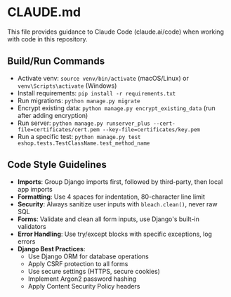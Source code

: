 # CLAUDE.md

This file provides guidance to Claude Code (claude.ai/code) when working with code in this repository.

## Build/Run Commands
- Activate venv: `source venv/bin/activate` (macOS/Linux) or `venv\Scripts\activate` (Windows)
- Install requirements: `pip install -r requirements.txt`
- Run migrations: `python manage.py migrate`
- Encrypt existing data: `python manage.py encrypt_existing_data` (run after adding encryption)
- Run server: `python manage.py runserver_plus --cert-file=certificates/cert.pem --key-file=certificates/key.pem`
- Run a specific test: `python manage.py test eshop.tests.TestClassName.test_method_name`

## Code Style Guidelines
- **Imports**: Group Django imports first, followed by third-party, then local app imports
- **Formatting**: Use 4 spaces for indentation, 80-character line limit
- **Security**: Always sanitize user inputs with `bleach.clean()`, never raw SQL
- **Forms**: Validate and clean all form inputs, use Django's built-in validators
- **Error Handling**: Use try/except blocks with specific exceptions, log errors
- **Django Best Practices**: 
  - Use Django ORM for database operations
  - Apply CSRF protection to all forms
  - Use secure settings (HTTPS, secure cookies)
  - Implement Argon2 password hashing
  - Apply Content Security Policy headers